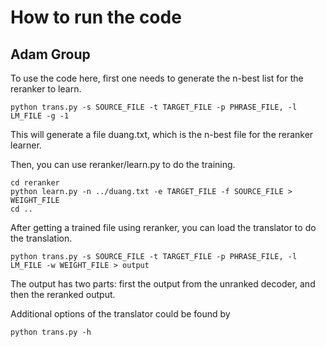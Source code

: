 # How to run the code

## Adam Group

To use the code here, first one needs to generate the n-best list for the reranker to learn.

	python trans.py -s SOURCE_FILE -t TARGET_FILE -p PHRASE_FILE, -l LM_FILE -g -1
	
This will generate a file duang.txt, which is the n-best file for the reranker learner.

Then, you can use reranker/learn.py to do the training.

	cd reranker
	python learn.py -n ../duang.txt -e TARGET_FILE -f SOURCE_FILE > WEIGHT_FILE
	cd ..

After getting a trained file using reranker, you can load the translator to do the translation.
	
	python trans.py -s SOURCE_FILE -t TARGET_FILE -p PHRASE_FILE, -l LM_FILE -w WEIGHT_FILE > output
	
The output has two parts: first the output from the unranked decoder, and then the reranked output.

Additional options of the translator could be found by

	python trans.py -h
	
